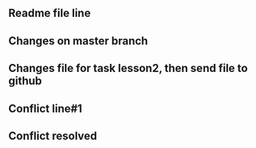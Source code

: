 ## Readme file line

## Changes on master branch

## Changes file for task lesson2, then send file to github

## Conflict line#1

## Conflict resolved